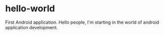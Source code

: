 # hello-world
First Android application.
Hello people, I'm starting in the world of android application development.
